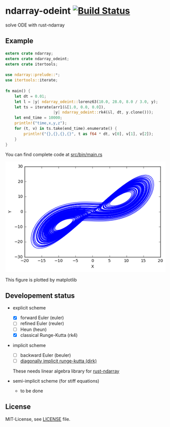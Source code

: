 ndarray-odeint [![Build Status](https://travis-ci.org/termoshtt/ndarray-odeint.svg?branch=master)](https://travis-ci.org/termoshtt/ndarray-odeint)
===============

solve ODE with rust-ndarray

Example
--------

```rust
extern crate ndarray;
extern crate ndarray_odeint;
extern crate itertools;

use ndarray::prelude::*;
use itertools::iterate;

fn main() {
    let dt = 0.01;
    let l = |y| ndarray_odeint::lorenz63(10.0, 28.0, 8.0 / 3.0, y);
    let ts = iterate(arr1(&[1.0, 0.0, 0.0]),
                     |y| ndarray_odeint::rk4(&l, dt, y.clone()));
    let end_time = 10000;
    println!("time,x,y,z");
    for (t, v) in ts.take(end_time).enumerate() {
        println!("{},{},{},{}", t as f64 * dt, v[0], v[1], v[2]);
    }
}
```

You can find complete code at [src/bin/main.rs](src/bin/main.rs)

![Lorenz63 Attractor](lorenz63.png)

This figure is plotted by matplotlib

Developement status
--------------------

- explicit scheme
  - [x] forward Euler (euler)
  - [ ] refined Euler (reuler)
  - [ ] Heun (heun)
  - [x] classical Runge-Kutta (rk4)

- implicit scheme
  - [ ] backward Euler (beuler)
  - [ ] [diagonally implicit runge-kutta (dirk)](http://epubs.siam.org/doi/abs/10.1137/0714068)

  These needs linear algebra library for [rust-ndarray](https://github.com/bluss/rust-ndarray)

- semi-implicit scheme (for stiff equations)
  - to be done

License
-------
MIT-License, see [LICENSE](LICENSE) file.
